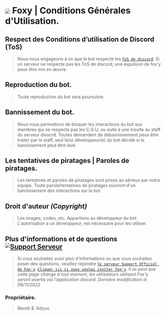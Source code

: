 # ![](https://cdn.discordapp.com/emojis/1037295190978871336.webp?size=48&quality=lossless) Foxy | Conditions Générales d'Utilisation.

## Respect des Conditions d’utilisation de Discord (ToS)
> Nous nous engageons à ce que le bot respecte les [`ToS de discord`](https://discord.com/terms).
> Si un serveur ne respecte pas les ToS de discord, une expulsion de fox'y peux être mis en œuvre.

## Reproduction du bot.
> Toute reproduction du bot sera poursuivie.


## Bannissement du bot.
> Nous nous permettons de bloquer les interactions du bot aux membres qui ne respecte pas les C.G.U, ou suite à une insulte au staff du serveur disocrd.
> Toutes demandent de débannissement peux être traiter par le staff, seul le(s) développeur(s) du bot décide si le bannissement peut être levé.

## Les tentatives de piratages | Paroles de piratages.
> Les tentatives et paroles de piratages sont prises au sérieux par notre équipe. Toute parole/tentatives de piratages suivront d'un bannissement des interactions sur le bot.

## Droit d'auteur *(Copyright)*
> Les images, codes, etc. Appartiens au développeur du bot. 
> L'autorisation a un développeur, est nécessaire pour les utiliser.

## Plus d'informations et de questions <a href="https://discord.gg/C9CCc2VpZK"> <img src="https://discordapp.com/api/guilds/1035589781163364502/widget.png?style=shield" alt="Support Serveur"></a>
> Si vous souhaitez avoir plus d'informations ou que vous souhaitez poser des questions, veuillez rejoindre [`le serveur Support Officiel de Fox'y`](https://discord.gg/C9CCc2VpZK).
> [`Cliquer ici si vous voulez inviter fox'y`](https://discord.com/oauth2/authorize?client_id=1035925300544016535&scope=bot+applications.commands&permissions=2113400319).
> *Il se peut que cette page change à tout moment, les utilisateurs utilisant Fox'y seront avertis via l'application discord.
Dernière modification le 09/11/2022*

### Propriétaire.
> Revolt & 'Adyux

